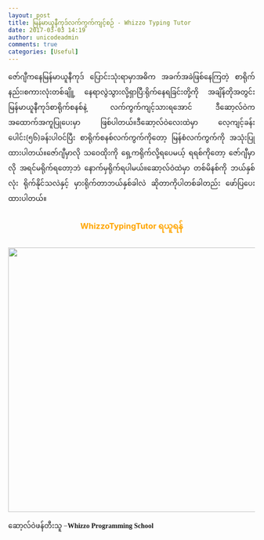 ```yaml
---
layout: post
title: မြန်မာယူနီကုဒ်လက်ကွက်ကျင့်စဉ် - Whizzo Typing Tutor
date: 2017-03-03 14:19
author: unicodeadmin
comments: true
categories: [Useful]
---
```

<p style="text-align: justify;">ဇော်ဂျီကနေမြန်မာယူနီကုဒ် ပြောင်းသုံးရာမှာအဓိက အခက်အခဲဖြစ်နေကြတဲ့ စာရိုက်နည်း၊စကားလုံးတစ်ချိူ့ နေရာလွဲသွားလို့ရှာပြီ:ရိုက်နေရခြင်းတို့ကို အချိန်တိုအတွင်း မြန်မာယူနီကုဒ်စာရိုက်စနစ်နဲ့ လက်ကွက်ကျင့်သားရအောင် ဒီဆော့လ်ဝဲက အထောက်အကူပြုပေးမှာ ဖြစ်ပါတယ်။ဒီဆော့လ်ဝဲလေးထဲမှာ လေ့ကျင့်ခန်းပေါင်း(၅၆)ခန်းပါဝင်ပြီး စာရိုက်စနစ်လက်ကွက်ကိုတော့ မြန်စံလက်ကွက်ကို အသုံးပြုထားပါတယ်။ဇော်ဂျီမှာလို သဝေထိုးကို ရှေ့ကရိုက်လို့ရပေမယ့် ရရစ်ကိုတော့ ဇော်ဂျီမှာလို အရင်မရိုက်ရတော့ဘဲ နောက်မှရိုက်ရပါမယ်။ဆော့လ်ဝဲထဲမှာ တစ်မိနစ်ကို ဘယ်နှစ်လုံး ရိုက်နိုင်သလဲနှင့် မှားရိုက်တာဘယ်နှစ်ခါလဲ ဆိုတာကိုပါတစ်ခါတည်း ဖော်ပြပေးထားပါတယ်။</p>

<h5></h5>
<h3 style="text-align: center;"><a style="text-decoration: none; color: orange;" title="WhizzoTypingTutor ရယူရန်" href="http://localhost/wordpress/wp-content/uploads/2017/03/WhizzoTypingTutor-upload-by-www.kyawsoetunaung.blogspot.com_.zip">WhizzoTypingTutor ရယူရန်</a></h3>
<h5></h5>
<img class="aligncenter wp-image-1771 size-full" src="http://localhost/wordpress/wp-content/uploads/2017/03/16938493_162784287563969_9199094204179898058_n.jpg" width="960" height="539" />
<p style="font-family: 'Masterpiece Uni Sans', 'Myanmar MN', 'Myanmar Sangam MN', Myanmar3, Yunghkio, Parabaik, 'WinUni Innwa', 'Win Uni Innwa', Padauk, Panglong, 'MyMyanmar Unicode';">ဆော့လ်ဝဲဖန်တီးသူ −<strong>Whizzo Programming School</strong></p>
